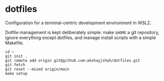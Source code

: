 # dotfiles

Configuration for a terminal-centric development environment in WSL2.

Dotfile management is kept deliberately simple: make `$HOME` a git repository,
ignore everything except dotfiles, and manage install scripts with a simple
Makefile.

```
cd ~
git init .
git remote add origin git@github.com:akshayjshah/dotfiles.git
git fetch
git reset --mixed origin/main
make setup
```
